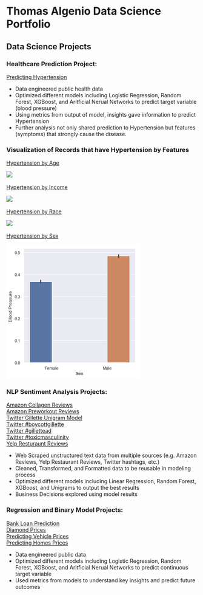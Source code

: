# Thomas Algenio Data Science Portfolio
## Data Science Projects

### Healthcare Prediction Project:
[Predicting Hypertension](https://github.com/thomasalgenio/Sample_Projects/blob/main/Predicting%20Hypertension%20%26%20Symptoms.ipynb)  

* Data engineered public health data
* Optimized different models including Logistic Regression, Random Forest, XGBoost, and Aritficial Nerual Networks to predict target variable (blood pressure)
* Using metrics from output of model, insights gave information to predict Hypertension
* Further analysis not only shared prediction to Hypertension but features (symptoms) that strongly cause the disease.  

### Visualization of Records that have Hypertension by Features
[Hypertension by Age](https://github.com/thomasalgenio/Sample_Projects/blob/main/Age%20Hypertension.png)  

![](/Age%20Hypertension.png)   

[Hypertension by Income](https://github.com/thomasalgenio/Sample_Projects/blob/main/Income%20Hypertension.png)  

![](/main/Income%20Hypertension.png)  

[Hypertension by Race](https://github.com/thomasalgenio/Sample_Projects/blob/main/Race%20Hypertension.png)  

![](main/Race%20Hypertension.png) 

[Hypertension by Sex](https://github.com/thomasalgenio/Sample_Projects/blob/main/Sex%20Hypertension.png)   

![](https://github.com/thomasalgenio/Sample_Projects/blob/main/Sex%20Hypertension.png)   

### NLP Sentiment Analysis Projects:
[Amazon Collagen Reviews](https://github.com/thomasalgenio/Sample_Projects/blob/main/NLP%20Sentiment%20Analysis%20Amazon%20Collagen.ipynb)  
[Amazon Preworkout Reviews](https://github.com/thomasalgenio/Sample_Projects/blob/main/NLP%20Sentiment%20Analysis%20Amazon%20Reviews%20-%20Preworkout%20products%20%26%20Health%20Risks.ipynb)  
[Twitter Gillette Unigram Model](https://github.com/thomasalgenio/Sample_Projects/blob/main/NLP%20Sentiment%20Analysis%20Gillette%20Unigram%20Model.ipynb)  
[Twitter #boycottgillette](https://github.com/thomasalgenio/Sample_Projects/blob/main/NLP%20Sentiment%20Analysis%20Twitter%20%23boycottgillettee%20Word%20Cloud.ipynb)  
[Twitter #gillettead](https://github.com/thomasalgenio/Sample_Projects/blob/main/NLP%20Sentiment%20Analysis%20Twitter%20%23gillettead%20Word%20Cloud.ipynb)  
[Twitter #toxicmasculinity](https://github.com/thomasalgenio/Sample_Projects/blob/main/NLP%20Sentiment%20Analysis%20Twitter%20-%20%23toxicmasculinity%20Word%20Cloud.ipynb)  
[Yelp Resturaunt Reviews](https://github.com/thomasalgenio/Sample_Projects/blob/main/NLP%20Sentiment%20Analysis%20Yelp%20Restaurant%20Reviews.ipynb)  

* Web Scraped unstructured text data from multiple sources (e.g. Amazon Reviews, Yelp Restaurant Reviews, Twitter hashtags, etc.)
* Cleaned, Transformed, and Formatted data to be reusable in modeling process
* Optimized different models including Linear Regression, Random Forest, XGBoost, and Unigrams to output the best results
* Business Decisions explored using model results

### Regression and Binary Model Projects:
[Bank Loan Prediction](https://github.com/thomasalgenio/Sample_Projects/blob/main/Bank%20Loan%20Prediction.ipynb)  
[Diamond Prices](https://github.com/thomasalgenio/Sample_Projects/blob/main/Predicting%20Diamond%20Prices.ipynb)  
[Predicting Vehicle Prices](https://github.com/thomasalgenio/Sample_Projects/blob/main/Regression%20Model%20for%20Web%20Scraped%20Vehicle%20Data.ipynb)  
[Predicting Homes Prices](https://github.com/thomasalgenio/Sample_Projects/blob/main/Regression%20Predicting%20Price%20of%20Homes.ipynb)  

* Data engineered public data
* Optimized different models including Logistic Regression, Random Forest, XGBoost, and Aritficial Nerual Networks to predict continuous target variable
* Used metrics from models to understand key insights and predict future outcomes
